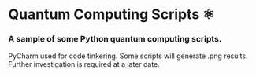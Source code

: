 # Quantum Computing Scripts ⚛️
<h3>A sample of some Python quantum computing scripts.</h3>
<p>PyCharm used for code tinkering. Some scripts will generate .png results. Further investigation is required at a later date.</p>



